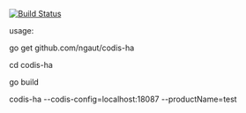 [![Build Status](https://travis-ci.org/ngaut/codis-ha.svg?branch=master)](https://travis-ci.org/ngaut/codis-ha)


usage:

go get github.com/ngaut/codis-ha


cd codis-ha


go build


codis-ha --codis-config=localhost:18087 --productName=test


